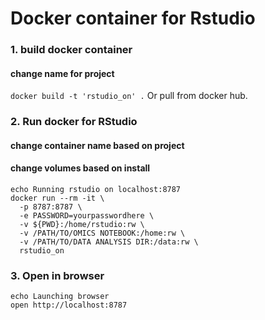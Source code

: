 # Docker container for Rstudio

### 1. build docker container
#### change name for project

`docker build -t 'rstudio_on' .`
Or pull from docker hub.

### 2. Run docker for RStudio
#### change container name based on project
#### change volumes based on install

```
echo Running rstudio on localhost:8787  
docker run --rm -it \
  -p 8787:8787 \
  -e PASSWORD=yourpasswordhere \
  -v ${PWD}:/home/rstudio:rw \
  -v /PATH/TO/OMICS NOTEBOOK:/home:rw \
  -v /PATH/TO/DATA ANALYSIS DIR:/data:rw \
  rstudio_on
```

### 3. Open in browser
```
echo Launching browser                                                   
open http://localhost:8787
```
